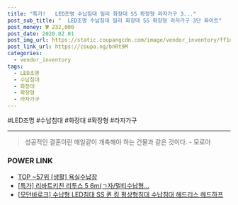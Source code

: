 ```yaml
--- 
title: "특가!   LED조명 수납침대 밀리 화장대 SS 확장형 라자가구 3..." 
post_sub_title: "  LED조명 수납침대 밀리 화장대 SS 확장형 라자가구 3단 화이트" 
post_money: ₩ 232,000 
post_date: 2020.02.01 
post_img_url: https://static.coupangcdn.com/image/vendor_inventory/ff1e/6f4e01c148d4db6889367f1a8d83731ad67a2e29f7acc3946272a9b2be81.jpg 
post_link_url: https://coupa.ng/bnRt9M 
categories: 
  - vendor_inventory 
tags: 
  - LED조명 
  - 수납침대 
  - 화장대 
  - 확장형 
  - 라자가구 
--- 
```

  #LED조명 #수납침대 #화장대 #확장형 #라자가구 
<hr> 

> 성공적인 결혼이란 매일같이 개축해야 하는 건물과 같은 것이다. - 모로아 


### POWER LINK

* <a href="https://blog.naver.com/fasyy4321/221783278438" target="_blank"> TOP ~57위 [생활] 욕실수납장</a>
* <a href="https://blog.naver.com/sakai111/221786682116" target="_blank">[특가] 리바트키친 리투스 5 6m(ㄱ자/멀티수납형...</a>
* <a href="https://blog.naver.com/an0733/221784806534" target="_blank">[모던바로크] 수납형 LED침대 SS 퀸 킹 평상형침대 수납침대 헤드리스 헤드하프</a>
